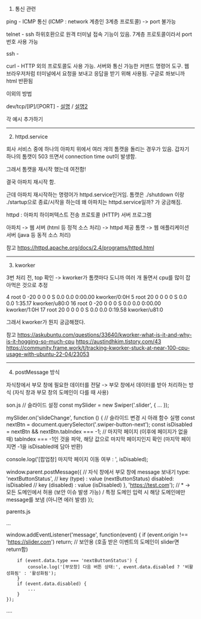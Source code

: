 1. 통신 관련

ping - ICMP 통신 (ICMP : network 계층인 3계층 프로토콜) -> port 불가능

telnet -  ssh 하위호환으로 원격 터미널 접속 기능이 있음. 7계층 프로토콜이라서 port 번호 사용 가능

ssh - 

curl - HTTP 외의 프로토콜도 사용 가능. 서버와 통신 가능한 커맨드 명령어 도구. 웹 브라우저처럼 터미널에서 요청을 보내고 응답을 받기 위해 사용됨. 구글로 쏴보니까 html 반환됨

이외의 방법

dev/tcp/[IP]/[PORT] - [설명](http://devmes.com/dev-tcp-seolmyeong-mic-sayongbangbeob/) / [설명2](https://medium.com/@stefanos.kalandaridis/bash-ing-your-network-f7069ab7c5f4)


각 예시 추가하기

----------------
2. httpd.service

회사 서비스 중에 하나의 아파치 위에서 여러 개의 톰캣을 돌리는 경우가 있음.
갑자기 하나의 톰캣이 503 뜨면서 connection time out이 발생함.

그래서 톰캣을 재시작 했는데 여전함!

결국 아파치 재시작 함.

근데 아파치 재시작하는 명령어가 httpd.service인거임. 톰캣은 ./shutdown 이랑 ./startup으로 종료/시작을 하는데 왜 아파치는 httpd.service일까? 가 궁금해짐.

httpd : 아파치 하이퍼텍스트 전송 프로토콜 (HTTP) 서버 프로그램

아파치 -> 웹 서버 (html 등 정적 소스 처리) -> httpd 제공
톰캣 -> 웹 애플리케이션 서버 (java 등 동적 소스 처리)


참고
https://httpd.apache.org/docs/2.4/programs/httpd.html



-------------------

3. kworker

3번 처리 전, top 확인 -> kworker가 톰캣마다 도니까 여러 개 돌면서 cpu를 많이 잡아먹은 것으로 추정



4 root       0 -20       0      0      0 S   0.0  0.0   0:00.00 kworker/0:0H
5 root      20   0       0      0      0 S   0.0  0.0   1:35.17 kworker/u80:0
16 root       0 -20       0      0      0 S   0.0  0.0   0:00.00 kworker/1:0H
17 root      20   0       0      0      0 S   0.0  0.0   0:19.58 kworker/u81:0



그래서 kworker가 뭔지 궁금해졌다.

참고
https://askubuntu.com/questions/33640/kworker-what-is-it-and-why-is-it-hogging-so-much-cpu
https://austindhkim.tistory.com/43
https://community.frame.work/t/tracking-kworker-stuck-at-near-100-cpu-usage-with-ubuntu-22-04/23053


----------------------------------------------------------------------------------------------------------


4. postMessage 방식

자식창에서 부모 창에 필요한 데이터를 전달 -> 부모 창에서 데이터를 받아 처리하는 방식 (자식 창과 부모 창의 도메인이 다를 때 사용)

son.js
// 슬라이드 설정
const mySlider = new Swiper('.slider', {
    ...
});

mySlider.on('slideChange', function () {  // 슬라이드 변경 시 아래 함수 실행
  const nextBtn = document.querySelector('.swiper-button-next');
  const isDisabled = nextBtn && nextBtn.tabIndex === -1;
// 마지막 페이지 (이후에 페이지가 없을 때) tabIndex === -1인 것을 파악, 해당 값으로 마지막 페이지인지 확인 (마지막 페이지면 -1을 isDisabled에 담아 반환)

  console.log('[팝업창] 마지막 페이지 이동 여부 : ', isDisabled);

  window.parent.postMessage({ // 자식 창에서 부모 창에 message 보내기
    type: 'nextButtonStatus', // key (type) : value (nextButtonStatus)
    disabled: isDisabled      // key (disabled) : value (isDisabled)
  }, 'https://test.com'); // * -> 모든 도메인에서 허용 (보안 이슈 발생 가능) / 특정 도메인 입력 시 해당 도메인에만 message를 보냄 (아니면 에러 발생)
});


parents.js

...

window.addEventListener('message', function(event) {
        if (event.origin !== 'https://slider.com') return; // 보안용 (호출 받은 이벤트의 도메인이 slider면 return함)
        
        if (event.data.type === 'nextButtonStatus') {
            console.log('[부모창] 다음 버튼 상태:', event.data.disabled ? '비활성화됨' : '활성화됨');
        }
        if (event.data.disabled) {
            ...
        }
    });

....